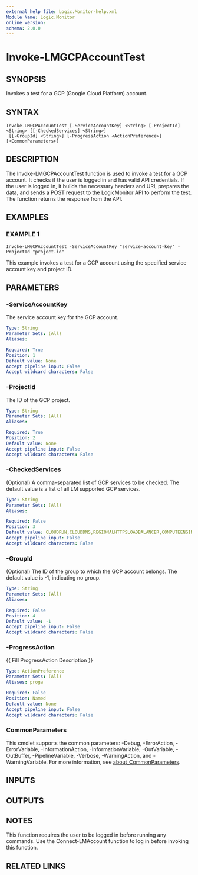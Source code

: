 ```yaml
---
external help file: Logic.Monitor-help.xml
Module Name: Logic.Monitor
online version:
schema: 2.0.0
---
```


# Invoke-LMGCPAccountTest

## SYNOPSIS
Invokes a test for a GCP (Google Cloud Platform) account.

## SYNTAX

```
Invoke-LMGCPAccountTest [-ServiceAccountKey] <String> [-ProjectId] <String> [[-CheckedServices] <String>]
 [[-GroupId] <String>] [-ProgressAction <ActionPreference>] [<CommonParameters>]
```

## DESCRIPTION
The Invoke-LMGCPAccountTest function is used to invoke a test for a GCP account.
It checks if the user is logged in and has valid API credentials.
If the user is logged in, it builds the necessary headers and URI, prepares the data, and sends a POST request to the LogicMonitor API to perform the test.
The function returns the response from the API.

## EXAMPLES

### EXAMPLE 1
```
Invoke-LMGCPAccountTest -ServiceAccountKey "service-account-key" -ProjectId "project-id"
```

This example invokes a test for a GCP account using the specified service account key and project ID.

## PARAMETERS

### -ServiceAccountKey
The service account key for the GCP account.

```yaml
Type: String
Parameter Sets: (All)
Aliases:

Required: True
Position: 1
Default value: None
Accept pipeline input: False
Accept wildcard characters: False
```

### -ProjectId
The ID of the GCP project.

```yaml
Type: String
Parameter Sets: (All)
Aliases:

Required: True
Position: 2
Default value: None
Accept pipeline input: False
Accept wildcard characters: False
```

### -CheckedServices
(Optional) A comma-separated list of GCP services to be checked.
The default value is a list of all LM supported GCP services.

```yaml
Type: String
Parameter Sets: (All)
Aliases:

Required: False
Position: 3
Default value: CLOUDRUN,CLOUDDNS,REGIONALHTTPSLOADBALANCER,COMPUTEENGINEAUTOSCALER,COMPUTEENGINE,CLOUDIOT,CLOUDROUTER,CLOUDTASKS,VPNGATEWAY,CLOUDREDIS,CLOUDCOMPOSER,INTERCONNECTATTACHMENT,CLOUDFUNCTION,CLOUDBIGTABLE,CLOUDFILESTORE,CLOUDPUBSUB,CLOUDTRACE,CLOUDSTORAGE,CLOUDDATAPROC,CLOUDINTERCONNECT,CLOUDAIPLATFORM,CLOUDSQL,MANAGEDSERVICEFORMICROSOFTAD,CLOUDFIRESTORE,CLOUDDATAFLOW,CLOUDTPU,CLOUDDLP,APPENGINE,HTTPSLOADBALANCER,CLOUDSPANNER
Accept pipeline input: False
Accept wildcard characters: False
```

### -GroupId
(Optional) The ID of the group to which the GCP account belongs.
The default value is -1, indicating no group.

```yaml
Type: String
Parameter Sets: (All)
Aliases:

Required: False
Position: 4
Default value: -1
Accept pipeline input: False
Accept wildcard characters: False
```

### -ProgressAction
{{ Fill ProgressAction Description }}

```yaml
Type: ActionPreference
Parameter Sets: (All)
Aliases: proga

Required: False
Position: Named
Default value: None
Accept pipeline input: False
Accept wildcard characters: False
```

### CommonParameters
This cmdlet supports the common parameters: -Debug, -ErrorAction, -ErrorVariable, -InformationAction, -InformationVariable, -OutVariable, -OutBuffer, -PipelineVariable, -Verbose, -WarningAction, and -WarningVariable. For more information, see [about_CommonParameters](http://go.microsoft.com/fwlink/?LinkID=113216).

## INPUTS

## OUTPUTS

## NOTES
This function requires the user to be logged in before running any commands.
Use the Connect-LMAccount function to log in before invoking this function.

## RELATED LINKS
